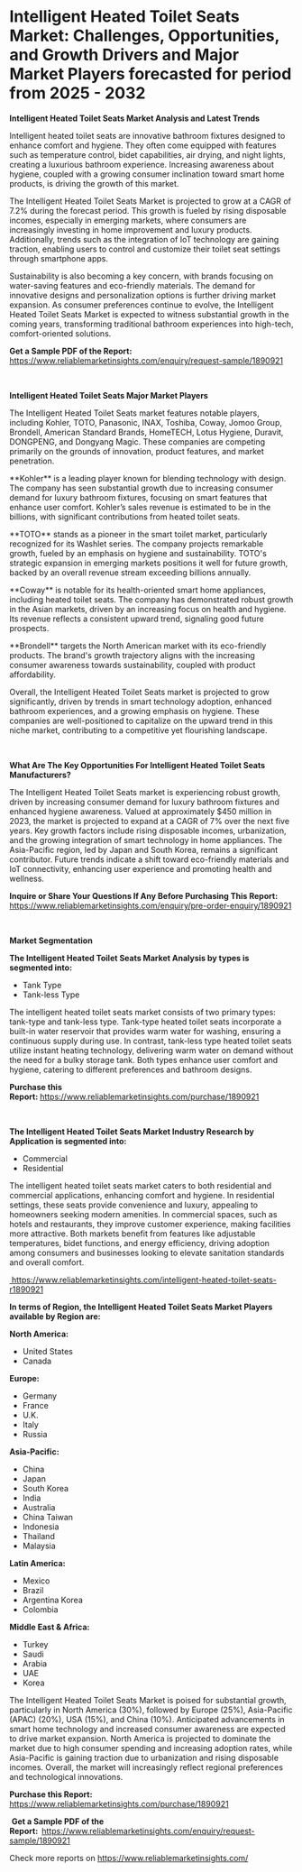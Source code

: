 <p><h1>Intelligent Heated Toilet Seats Market: Challenges, Opportunities, and Growth Drivers and Major Market Players forecasted for period from 2025 - 2032</h1></p><p><strong>Intelligent Heated Toilet Seats Market Analysis and Latest Trends</strong></p>
<p><p>Intelligent heated toilet seats are innovative bathroom fixtures designed to enhance comfort and hygiene. They often come equipped with features such as temperature control, bidet capabilities, air drying, and night lights, creating a luxurious bathroom experience. Increasing awareness about hygiene, coupled with a growing consumer inclination toward smart home products, is driving the growth of this market.</p><p>The Intelligent Heated Toilet Seats Market is projected to grow at a CAGR of 7.2% during the forecast period. This growth is fueled by rising disposable incomes, especially in emerging markets, where consumers are increasingly investing in home improvement and luxury products. Additionally, trends such as the integration of IoT technology are gaining traction, enabling users to control and customize their toilet seat settings through smartphone apps.</p><p>Sustainability is also becoming a key concern, with brands focusing on water-saving features and eco-friendly materials. The demand for innovative designs and personalization options is further driving market expansion. As consumer preferences continue to evolve, the Intelligent Heated Toilet Seats Market is expected to witness substantial growth in the coming years, transforming traditional bathroom experiences into high-tech, comfort-oriented solutions.</p></p>
<p><strong>Get a Sample PDF of the Report:&nbsp;</strong> <a href="https://www.reliablemarketinsights.com/enquiry/request-sample/1890921?utm_campaign=2281&utm_medium=2&utm_source=Github&utm_content=ia&utm_term=10022025&utm_id=intelligent-heated-toilet-seats">https://www.reliablemarketinsights.com/enquiry/request-sample/1890921</a></p>
<p>&nbsp;</p>
<p><strong>Intelligent Heated Toilet Seats Major Market Players</strong></p>
<p><p>The Intelligent Heated Toilet Seats market features notable players, including Kohler, TOTO, Panasonic, INAX, Toshiba, Coway, Jomoo Group, Brondell, American Standard Brands, HomeTECH, Lotus Hygiene, Duravit, DONGPENG, and Dongyang Magic. These companies are competing primarily on the grounds of innovation, product features, and market penetration.</p><p>**Kohler** is a leading player known for blending technology with design. The company has seen substantial growth due to increasing consumer demand for luxury bathroom fixtures, focusing on smart features that enhance user comfort. Kohler’s sales revenue is estimated to be in the billions, with significant contributions from heated toilet seats.</p><p>**TOTO** stands as a pioneer in the smart toilet market, particularly recognized for its Washlet series. The company projects remarkable growth, fueled by an emphasis on hygiene and sustainability. TOTO's strategic expansion in emerging markets positions it well for future growth, backed by an overall revenue stream exceeding billions annually.</p><p>**Coway** is notable for its health-oriented smart home appliances, including heated toilet seats. The company has demonstrated robust growth in the Asian markets, driven by an increasing focus on health and hygiene. Its revenue reflects a consistent upward trend, signaling good future prospects.</p><p>**Brondell** targets the North American market with its eco-friendly products. The brand's growth trajectory aligns with the increasing consumer awareness towards sustainability, coupled with product affordability. </p><p>Overall, the Intelligent Heated Toilet Seats market is projected to grow significantly, driven by trends in smart technology adoption, enhanced bathroom experiences, and a growing emphasis on hygiene. These companies are well-positioned to capitalize on the upward trend in this niche market, contributing to a competitive yet flourishing landscape.</p></p>
<p>&nbsp;</p>
<p><strong>What Are The Key Opportunities For Intelligent Heated Toilet Seats Manufacturers?</strong></p>
<p><p>The Intelligent Heated Toilet Seats market is experiencing robust growth, driven by increasing consumer demand for luxury bathroom fixtures and enhanced hygiene awareness. Valued at approximately $450 million in 2023, the market is projected to expand at a CAGR of 7% over the next five years. Key growth factors include rising disposable incomes, urbanization, and the growing integration of smart technology in home appliances. The Asia-Pacific region, led by Japan and South Korea, remains a significant contributor. Future trends indicate a shift toward eco-friendly materials and IoT connectivity, enhancing user experience and promoting health and wellness.</p></p>
<p><strong>Inquire or Share Your Questions If Any Before Purchasing This Report:</strong> <a href="https://www.reliablemarketinsights.com/enquiry/pre-order-enquiry/1890921?utm_campaign=2281&utm_medium=2&utm_source=Github&utm_content=ia&utm_term=10022025&utm_id=intelligent-heated-toilet-seats">https://www.reliablemarketinsights.com/enquiry/pre-order-enquiry/1890921</a></p>
<p>&nbsp;</p>
<p><strong>Market Segmentation</strong></p>
<p><strong>The Intelligent Heated Toilet Seats Market Analysis by types is segmented into:</strong></p>
<p><ul><li>Tank Type</li><li>Tank-less Type</li></ul></p>
<p><p>The intelligent heated toilet seats market consists of two primary types: tank-type and tank-less type. Tank-type heated toilet seats incorporate a built-in water reservoir that provides warm water for washing, ensuring a continuous supply during use. In contrast, tank-less type heated toilet seats utilize instant heating technology, delivering warm water on demand without the need for a bulky storage tank. Both types enhance user comfort and hygiene, catering to different preferences and bathroom designs.</p></p>
<p><strong>Purchase this Report:&nbsp;</strong><a href="https://www.reliablemarketinsights.com/purchase/1890921?utm_campaign=2281&utm_medium=2&utm_source=Github&utm_content=ia&utm_term=10022025&utm_id=intelligent-heated-toilet-seats">https://www.reliablemarketinsights.com/purchase/1890921</a></p>
<p>&nbsp;</p>
<p><strong>The Intelligent Heated Toilet Seats Market Industry Research by Application is segmented into:</strong></p>
<p><ul><li>Commercial</li><li>Residential</li></ul></p>
<p><p>The intelligent heated toilet seats market caters to both residential and commercial applications, enhancing comfort and hygiene. In residential settings, these seats provide convenience and luxury, appealing to homeowners seeking modern amenities. In commercial spaces, such as hotels and restaurants, they improve customer experience, making facilities more attractive. Both markets benefit from features like adjustable temperatures, bidet functions, and energy efficiency, driving adoption among consumers and businesses looking to elevate sanitation standards and overall comfort.</p></p>
<p><a href="https://www.reliablemarketinsights.com/intelligent-heated-toilet-seats-r1890921?utm_campaign=2281&utm_medium=2&utm_source=Github&utm_content=ia&utm_term=10022025&utm_id=intelligent-heated-toilet-seats">&nbsp;https://www.reliablemarketinsights.com/intelligent-heated-toilet-seats-r1890921</a></p>
<p><strong>In terms of Region, the Intelligent Heated Toilet Seats Market Players available by Region are:</strong></p>
<p>
    <p> <strong> North America: </strong>
        <ul>
            <li>United States</li>
            <li>Canada</li>
        </ul>
        </p> 
    <p> <strong> Europe: </strong>
        <ul>
            <li>Germany</li>
            <li>France</li>
            <li>U.K.</li>
            <li>Italy</li>
            <li>Russia</li>
        </ul>
        </p> 
    <p> <strong> Asia-Pacific: </strong>
        <ul>
            <li>China</li>
            <li>Japan</li>
            <li>South Korea</li>
            <li>India</li>
            <li>Australia</li>
            <li>China Taiwan</li>
            <li>Indonesia</li>
            <li>Thailand</li>
            <li>Malaysia</li>
        </ul>
        </p> 
    <p> <strong> Latin America: </strong>
        <ul>
            <li>Mexico</li>
            <li>Brazil</li>
            <li>Argentina Korea</li>
            <li>Colombia</li>
        </ul>
        </p> 
    <p> <strong> Middle East & Africa: </strong>
        <ul>
            <li>Turkey</li>
            <li>Saudi</li>
            <li>Arabia</li>
            <li>UAE</li>
            <li>Korea</li>
        </ul>
    </p>
    </p>
<p><p>The Intelligent Heated Toilet Seats Market is poised for substantial growth, particularly in North America (30%), followed by Europe (25%), Asia-Pacific (APAC) (20%), USA (15%), and China (10%). Anticipated advancements in smart home technology and increased consumer awareness are expected to drive market expansion. North America is projected to dominate the market due to high consumer spending and increasing adoption rates, while Asia-Pacific is gaining traction due to urbanization and rising disposable incomes. Overall, the market will increasingly reflect regional preferences and technological innovations.</p></p>
<p><strong>Purchase this Report: </strong><a href="https://www.reliablemarketinsights.com/purchase/1890921?utm_campaign=2281&utm_medium=2&utm_source=Github&utm_content=ia&utm_term=10022025&utm_id=intelligent-heated-toilet-seats">https://www.reliablemarketinsights.com/purchase/1890921</a></p>
<p>&nbsp;<strong>Get a Sample PDF of the Report:&nbsp;&nbsp;</strong><a href="https://www.reliablemarketinsights.com/enquiry/request-sample/1890921?utm_campaign=2281&utm_medium=2&utm_source=Github&utm_content=ia&utm_term=10022025&utm_id=intelligent-heated-toilet-seats">https://www.reliablemarketinsights.com/enquiry/request-sample/1890921</a></p>
<p><strong></strong></p>
<p>Check more reports on <a href="https://www.reliablemarketinsights.com/?utm_campaign=2281&utm_medium=2&utm_source=Github&utm_content=ia&utm_term=10022025&utm_id=intelligent-heated-toilet-seats">https://www.reliablemarketinsights.com/</a></p>